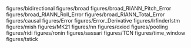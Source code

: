 figures/bidirectional
figures/broad
figures/broad_RIANN_Pitch_Error
figures/broad_RIANN_Roll_Error
figures/broad_RIANN_Total_Error
figures/causal
figures/Error
figures/Error_Derivative
figures/lrfinderlstm
figures/mish
figures/MK21
figures/nn
figures/oxiod
figures/pooling
figures/ridi
figures/ronin
figures/sassari
figures/TCN
figures/time_window
figures/tstick
